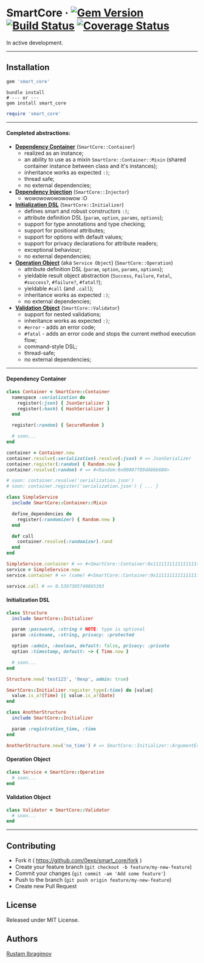 # SmartCore &middot; [![Gem Version](https://badge.fury.io/rb/smart_core.svg)](https://badge.fury.io/rb/smart_core) [![Build Status](https://travis-ci.org/0exp/smart_core.svg?branch=master)](https://travis-ci.org/0exp/smart_core) [![Coverage Status](https://coveralls.io/repos/github/0exp/smart_core/badge.svg?branch=master)](https://coveralls.io/github/0exp/smart_core?branch=master)

In active development.

---

## Installation

```ruby
gem 'smart_core'
```

```shell
bundle install
# --- or ---
gem install smart_core
```

```ruby
require 'smart_core'
```

---

#### Completed abstractions:

- [**Dependency Container**](#dependency-container) (`SmartCore::Container`)
  - realized as an instance;
  - an ability to use as a mixin `SmartCore::Container::Mixin` (shared container instance between class and it's instances);
  - inheritance works as expected `:)`;
  - thread safe;
  - no external dependencies;
- [**Dependency Injection**](#dependency-injection) (`SmartCore::Injector`)
  - wowowowowowowow :O
- [**Initialization DSL**](#initialization-dsl) (`SmartCore::Initializer`)
  - defines smart and robust constructors `:)`;
  - attribute definition DSL (`param`, `option`, `params`, `options`);
  - support for type annotations and type checking;
  - support for positional attributes;
  - support for options with default values;
  - support for privacy declarations for attribute readers;
  - exceptional behaviour;
  - no external dependencies;
- [**Operation Object**](#operation-object) (aka `Service Object`) (`SmartCore::Operation`)
  - attribute definition DSL (`param`, `option`, `params`, `options`);
  - yieldable result object abstraction (`Success`, `Failure`, `Fatal`, `#success?`, `#failure?`, `#fatal?`);
  - yieldable `#call` (and `.call`);
  - inheritance works as expected `:)`;
  - no external dependencies;
- [**Validation Object**](#validation-object) (`SmartCore::Validator`)
  - support for nested validations;
  - inheritance works as expected `:)`;
  - `#error` - adds an error code;
  - `#fatal` - adds an error code and stops the current method execution flow;
  - command-style DSL;
  - thread-safe;
  - no external dependencies;

---

#### Dependency Container

```ruby
class Container < SmartCore::Container
  namespace :serialization do
    register(:json) { JsonSerializer }
    register(:hash) { HashSerializer }
  end

  register(:random) { SecureRandom }

  # soon...
end

container = Container.new
container.resolve(:serialization).resolve(:json) # => JsonSerializer
container.register(:random) { Random.new }
container.resolve(:random) # => #<Random:0x00007f89d486b680>

# soon: container.resolve('serialization.json')
# soon: container.register('serialization.json') { ... }

class SimpleService
  include SmartCore::Container::Mixin

  define_dependencies do
    register(:randomizer) { Random.new }
  end

  def call
    container.resolve(:randomizer).rand
  end
end

SimpleService.container # => #<SmartCore::Container:0x1111111111111111>
service = SimpleService.new
service.container # => (same) #<SmartCore::Container:0x1111111111111111>

service.call # => 0.5397305740865393
```

#### Initialization DSL

```ruby
class Structure
  include SmartCore::Initializer

  param :password, :string # NOTE: type is optional
  param :nickname, :string, privacy: :protected

  option :admin, :boolean, default: false, privacy: :private
  option :timestamp, default: -> { Time.now }

  # soon...
end

Structure.new('test123', '0exp', admin: true)

SmartCore::Initializer.register_type(:time) do |value|
  value.is_a?(Time) || value.is_a?(Date)
end

class AnotherStructure
  include SmartCore::Initializer

  param :registration_time, :time
end

AnotherStructure.new('no_time') # => SmartCore::Initializer::ArgumentError
```

#### Operation Object

```ruby
class Service < SmartCore::Operation
  # soon...
end
```

#### Validation Object

```ruby
class Validator < SmartCore::Validator
  # soon...
end
```

---

## Contributing

- Fork it ( https://github.com/0exp/smart_core/fork )
- Create your feature branch (`git checkout -b feature/my-new-feature`)
- Commit your changes (`git commit -am 'Add some feature'`)
- Push to the branch (`git push origin feature/my-new-feature`)
- Create new Pull Request

## License

Released under MIT License.

## Authors

[Rustam Ibragimov](https://github.com/0exp)
